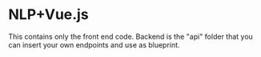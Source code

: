 # NLP+Vue.js

This contains only the front end code. Backend is the "api" folder that you can insert your own endpoints and use as blueprint. 
